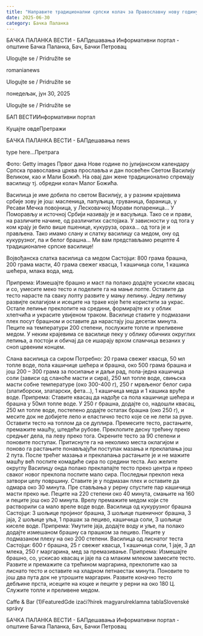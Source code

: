 ```yaml
---
title: "Направите традиционални српски колач за Православну нову годину"
date: 2025-06-30
category: Бачка Паланка
---
```


БАЧКА ПАЛАНКА ВЕСТИ - БАПдешавања Информативни портал - општине Бачка Паланка, Бач, Бачки Петровац

Ulogujte se / Pridružite se

romanianews

Ulogujte se / Pridružite se

понедељак, јун 30, 2025

Ulogujte se / Pridružite se

БАП ВЕСТИИнформативни портал

Куцајте овдеПретражи

БАЧКА ПАЛАНКА ВЕСТИ - БАПдешавања news

type here...Претрага

Фото: Getty images
            Првог дана Нове године по јулијанском календару Српска православна црква прославља и дан посвећен Светом Василију Великом, као и Мали Божић. На овај дан жене традиционално спремају василицу тј. обредни колач Малог Божића.

Василица је име добила по светом Василију, а у разним крајевима србије зову је још: масленица, папуљица, груваница, бараница, у Ресави Мечка повојница, у Лесковачкој Морави попареница… У Поморављу и источној Србији називају је и васуљица. Тако се и прави, на различите начине, од различитих састојака. У зависности у од тога у ком крају је било више пшенице, кукуруза, ораха… од тога је и прављена.
Тако имамо слану и слатку василицу са медом, ону од кукурузног, па и белог брашна… Ми вам представљамо рецепте 4 традиционалне српске василице!


Војвођанска слатка василица са медом
Састојци: 800 грама брашна, 200 грама масти, 40 грама свежег квасца, 1 кашичица соли, 1 кашика шећера, млака вода, мед.


Припрема: Измешајте брашно и маст па полако додајте ускисли квасац и со, умесите меко тесто и поделите га на мање лопте. Оставите да тесто нарасте па сваку лопту развите у мању лепињу. Једну лепињу развијте оклагијом и исеците на траке које ћете користити за украс. Остале лепиње преклопите на средини, формирајте их у облик хлепчића и украсите увијеном траком. Василице ставите у подмазани плех посут брашном и оставите да нарастају још десетак минута. Пеците на температури 200 степени, послужите топле и преливене медом.
У неким крајевима се василице пеку у облику обичних округлих лепиња, а постоји и обичај да се ишарају врхом сламчица везаних у сноп црвеним концем.


Слана василица са сиром
Потребно: 20 грама свежег квасца, 50 мл топле воде, пола кашичице шећера и брашна, око 500 грама брашна и још 200 – 300 грама за посипање и даљи рад, пола-једна кашичица соли (зависи од сланоће масти и сира), 250 мл топле воде, свињска масти собне температуре (око 300-400 г), 250 г мрвљеног белог сира (златиборски, златарски, фета…), 1 кашичица меда и 1 кашика вруће воде.
Припрема: Ставите квасац да надође са пола кашичице шећера и брашна у 50мл топле воде. У 250 г брашна, додајте со, надошли квасац, 250 мл топле воде, постепено додајте остатак брашна (око 250 г), и месите док не добијете лепо и еластично тесто које се не лепи за руке. Оставити тесто на топлом да се дуплира. Премесите тесто, растањите, премажите машћу, штедећи рубове. Преклопите десну трећину преко средњег дела, па леву преко тога. Окрените тесто за 90 степени и поновите поступак. Притиснуте га на неколико места оклагијом и поново га растањите понављајући поступак мазања и преклапања још 2 пута.
После трећег мазања и преклапања растањите је и не мажите машћу већ поспите комадиће сира по средини теста. Ако желите округлу Василицу онда полако преклапајте тесто преко центра и преко сваког новог преклопа поспите мало сира. Последњи преклоп нека затвори целу површину. Ставите је у подмазан плех и оставите да одмара око 30 минута.
Пре стављања у рерну спустите пар кашичица масти преко ње. Пеците на 220 степени око 40 минута, смањите на 160 и пеците још око 20 минута. Врелу премажите медом који сте растворили са мало вреле воде воде.
Василица од кукурузног брашна
Састојци: 3 шољице пројиног брашна, 3 шољице пшеничног брашна, 3 јаја, 2 шољице уља, 1 прашак за пециво, кашичица соли, 3 шољице киселе воде.
Припрема: Умутите јаја, додајте воду и уље, па полако додајте измешаном брашну са прашком за пециво. Пеците у подмазаном плеху на око 200 степени.
Василица од лиснатог теста
Састојци: 600 г брашна, 25 г свежег квасца, 1 кашичица соли, 1 јаје, 3 дл млека, 250 г маргарина, мед за премазивање.
Припрема: Измешајте брашно, со, ускисао квасац и јаје па са млаким млеком замесите тесто. Развите и премажите са трећином маргарина, преклопите као за лиснато тесто и оставите на хладном петнаестак минута. Поновите то још два пута док не утрошите маргарин. Развите коначно тесто дебљине прста, исеците на коцке и пеците у рерни на око 180 Ц. Служите топле и преливене медом.

Caffe & Bar (1)FeaturedGde izaći?hírek magyarulreklamna tablaSlovenské správy

БАЧКА ПАЛАНКА ВЕСТИ - БАПдешавања Информативни портал - општине Бачка Паланка, Бач, Бачки Петровац
